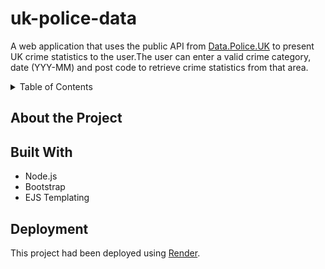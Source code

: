 # uk-police-data
A web application that uses the public API from [Data.Police.UK](https://data.police.uk/) to present UK crime statistics to the user.The user can enter a valid crime category, date (YYY-MM) and post code to retrieve crime statistics from that area. 

<!-- TABLE OF CONTENTS -->
<details>
  <summary>Table of Contents</summary>
  <ol>
    <li>
      <a href="#about-the-project">About The Project</a>
      <ul>
        <li><a href="#built-with">Built With</a></li>
      </ul>
    </li>
    <li>
      <a href="#getting-started">Getting Started</a>
      <ul>
        <li><a href="#prerequisites">Prerequisites</a></li>
        <li><a href="#installation">Installation</a></li>
      </ul>
    </li>
    <li><a href="#Deployment">Usage</a></li>
  </ol>
</details>

## About the Project

## Built With

* Node.js
* Bootstrap
* EJS Templating
  

## Deployment
This project had been deployed using [Render](https://uk-police-data.onrender.com/crime-data).
